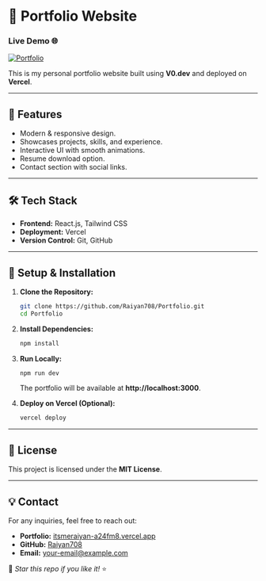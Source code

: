 # 🚀 Portfolio Website

### **Live Demo** 🌐
[![Portfolio](https://img.shields.io/badge/Live-Demo-blue?style=for-the-badge)](https://itsmeraiyan.vercel.app/)

This is my personal portfolio website built using **V0.dev** and deployed on **Vercel**.

---

## 📌 **Features**
- Modern & responsive design.
- Showcases projects, skills, and experience.
- Interactive UI with smooth animations.
- Resume download option.
- Contact section with social links.

---

## 🛠️ **Tech Stack**
- **Frontend:** React.js, Tailwind CSS
- **Deployment:** Vercel
- **Version Control:** Git, GitHub

---

## 📂 **Setup & Installation**

1. **Clone the Repository:**
   ```bash
   git clone https://github.com/Raiyan708/Portfolio.git
   cd Portfolio
   ```

2. **Install Dependencies:**
   ```bash
   npm install
   ```

3. **Run Locally:**
   ```bash
   npm run dev
   ```
   The portfolio will be available at **http://localhost:3000**.

4. **Deploy on Vercel (Optional):**
   ```bash
   vercel deploy
   ```

---

## 📜 **License**
This project is licensed under the **MIT License**.

---

## 💡 **Contact**
For any inquiries, feel free to reach out:
- **Portfolio:** [itsmeraiyan-a24fm8.vercel.app](https://itsmeraiyan-a24fm8.vercel.app/)
- **GitHub:** [Raiyan708](https://github.com/Raiyan708)
- **Email:** your-email@example.com

🚀 _Star this repo if you like it!_ ⭐
